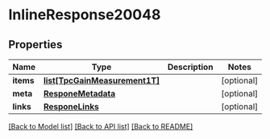 # InlineResponse20048

## Properties
Name | Type | Description | Notes
------------ | ------------- | ------------- | -------------
**items** | [**list[TpcGainMeasurement1T]**](TpcGainMeasurement1T.md) |  | [optional] 
**meta** | [**ResponeMetadata**](ResponeMetadata.md) |  | [optional] 
**links** | [**ResponeLinks**](ResponeLinks.md) |  | [optional] 

[[Back to Model list]](../README.md#documentation-for-models) [[Back to API list]](../README.md#documentation-for-api-endpoints) [[Back to README]](../README.md)


